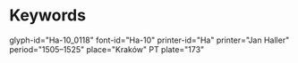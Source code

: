 # Keywords
glyph-id="Ha-10_0118"
font-id="Ha-10"
printer-id="Ha"
printer="Jan Haller"
period="1505–1525"
place="Kraków"
PT plate="173"
